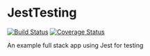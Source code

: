 # JestTesting

[![Build Status](https://travis-ci.org/iMobs/JestTesting.svg?branch=master)](https://travis-ci.org/iMobs/JestTesting)
[![Coverage Status](https://coveralls.io/repos/github/iMobs/JestTesting/badge.svg?branch=master)](https://coveralls.io/github/iMobs/JestTesting?branch=master)

An example full stack app using Jest for testing
